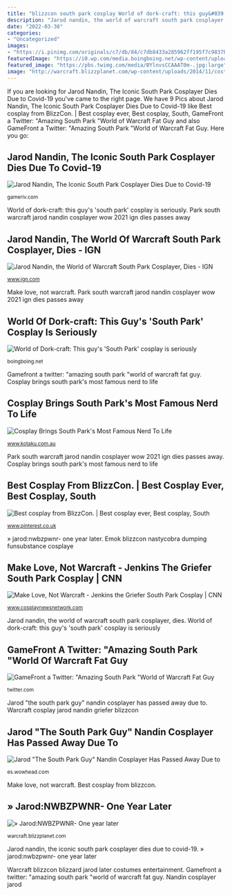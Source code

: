 ```yaml
---
title: "blizzcon south park cosplay World of dork-craft: this guy&#039;s &#039;south park&#039; cosplay is seriously"
description: "Jarod nandin, the world of warcraft south park cosplayer, dies"
date: "2022-03-30"
categories:
- "Uncategorized"
images:
- "https://i.pinimg.com/originals/c7/db/84/c7db8433a285962ff195f7c9837b2d67.jpg"
featuredImage: "https://i0.wp.com/media.boingboing.net/wp-content/uploads/2016/10/8FMIkmn.jpg?fit=1200%2C689&amp;ssl=1"
featured_image: "https://pbs.twimg.com/media/BYlnvsCCAAAT0m-.jpg:large"
image: "http://warcraft.blizzplanet.com/wp-content/uploads/2014/11/costumes-0080-full.jpg"
---
```


If you are looking for Jarod Nandin, The Iconic South Park Cosplayer Dies Due to Covid-19 you've came to the right page. We have 9 Pics about Jarod Nandin, The Iconic South Park Cosplayer Dies Due to Covid-19 like Best cosplay from BlizzCon. | Best cosplay ever, Best cosplay, South, GameFront a Twitter: &quot;Amazing South Park &quot;World of Warcraft Fat Guy and also GameFront a Twitter: &quot;Amazing South Park &quot;World of Warcraft Fat Guy. Here you go:

## Jarod Nandin, The Iconic South Park Cosplayer Dies Due To Covid-19

![Jarod Nandin, The Iconic South Park Cosplayer Dies Due to Covid-19](https://gameriv.com/wp-content/uploads/2021/01/Untitled-1-1.jpg "Gamefront a twitter: &quot;amazing south park &quot;world of warcraft fat guy")

<small>gameriv.com</small>

World of dork-craft: this guy&#039;s &#039;south park&#039; cosplay is seriously. Park south warcraft jarod nandin cosplayer wow 2021 ign dies passes away

## Jarod Nandin, The World Of Warcraft South Park Cosplayer, Dies - IGN

![Jarod Nandin, the World of Warcraft South Park Cosplayer, Dies - IGN](https://assets1.ignimgs.com/2021/01/04/south-park-wow-cosplayer-1609791777871.jpg?width=1280 "Gamefront a twitter: &quot;amazing south park &quot;world of warcraft fat guy")

<small>www.ign.com</small>

Make love, not warcraft. Park south warcraft jarod nandin cosplayer wow 2021 ign dies passes away

## World Of Dork-craft: This Guy&#039;s &#039;South Park&#039; Cosplay Is Seriously

![World of Dork-craft: This guy&#039;s &#039;South Park&#039; cosplay is seriously](https://i0.wp.com/media.boingboing.net/wp-content/uploads/2016/10/8FMIkmn.jpg?fit=1200%2C689&amp;ssl=1 "Gamefront a twitter: &quot;amazing south park &quot;world of warcraft fat guy")

<small>boingboing.net</small>

Gamefront a twitter: &quot;amazing south park &quot;world of warcraft fat guy. Cosplay brings south park&#039;s most famous nerd to life

## Cosplay Brings South Park&#039;s Most Famous Nerd To Life

![Cosplay Brings South Park&#039;s Most Famous Nerd To Life](https://imgix.kotaku.com.au/content/uploads/sites/3/2013/11/09/195rb9guglxidjpg.jpg?auto=format&amp;fit=fill&amp;q=65&amp;nrs=40 "World of dork-craft: this guy&#039;s &#039;south park&#039; cosplay is seriously")

<small>www.kotaku.com.au</small>

Park south warcraft jarod nandin cosplayer wow 2021 ign dies passes away. Cosplay brings south park&#039;s most famous nerd to life

## Best Cosplay From BlizzCon. | Best Cosplay Ever, Best Cosplay, South

![Best cosplay from BlizzCon. | Best cosplay ever, Best cosplay, South](https://i.pinimg.com/originals/c7/db/84/c7db8433a285962ff195f7c9837b2d67.jpg "Jarod nandin, the iconic south park cosplayer dies due to covid-19")

<small>www.pinterest.co.uk</small>

» jarod:nwbzpwnr- one year later. Emok blizzcon nastycobra dumping funsubstance cosplaye

## Make Love, Not Warcraft - Jenkins The Griefer South Park Cosplay | CNN

![Make Love, Not Warcraft - Jenkins the Griefer South Park Cosplay | CNN](http://cosplaynewsnetwork.com/wp-content/uploads/south-park-world-of-warcraft.jpg "Warcraft blizzcon blizzard jarod later costumes entertainment")

<small>www.cosplaynewsnetwork.com</small>

Jarod nandin, the world of warcraft south park cosplayer, dies. World of dork-craft: this guy&#039;s &#039;south park&#039; cosplay is seriously

## GameFront A Twitter: &quot;Amazing South Park &quot;World Of Warcraft Fat Guy

![GameFront a Twitter: &quot;Amazing South Park &quot;World of Warcraft Fat Guy](https://pbs.twimg.com/media/BYlnvsCCAAAT0m-.jpg:large "Make love, not warcraft")

<small>twitter.com</small>

Jarod &quot;the south park guy&quot; nandin cosplayer has passed away due to. Warcraft cosplay jarod nandin griefer blizzcon

## Jarod &quot;The South Park Guy&quot; Nandin Cosplayer Has Passed Away Due To

![Jarod &quot;The South Park Guy&quot; Nandin Cosplayer Has Passed Away Due to](https://wow.zamimg.com/uploads/blog/images/22238-jarod-the-south-park-guy-nandin-cosplayer-has-passed-away-due-to-covid-19.jpg "Cosplay brings south park&#039;s most famous nerd to life")

<small>es.wowhead.com</small>

Make love, not warcraft. Best cosplay from blizzcon.

## » Jarod:NWBZPWNR- One Year Later

![» Jarod:NWBZPWNR- One year later](http://warcraft.blizzplanet.com/wp-content/uploads/2014/11/costumes-0080-full.jpg "Best cosplay from blizzcon.")

<small>warcraft.blizzplanet.com</small>

Jarod nandin, the iconic south park cosplayer dies due to covid-19. » jarod:nwbzpwnr- one year later

Warcraft blizzcon blizzard jarod later costumes entertainment. Gamefront a twitter: &quot;amazing south park &quot;world of warcraft fat guy. Nandin cosplayer jarod
